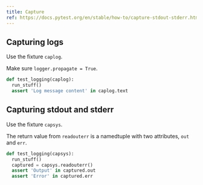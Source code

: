 ```yaml
---
title: Capture
ref: https://docs.pytest.org/en/stable/how-to/capture-stdout-stderr.html
---
```


## Capturing logs

Use the fixture `caplog`.

Make sure `logger.propagate = True`.

```python
def test_logging(caplog):
  run_stuff()
  assert 'Log message content' in caplog.text
```

## Capturing stdout and stderr

Use the fixture `capsys`.

The return value from `readouterr` is a namedtuple with two attributes,
`out` and `err`.

```python
def test_logging(capsys):
  run_stuff()
  captured = capsys.readouterr()
  assert 'Output' in captured.out
  assert 'Error' in captured.err
```
